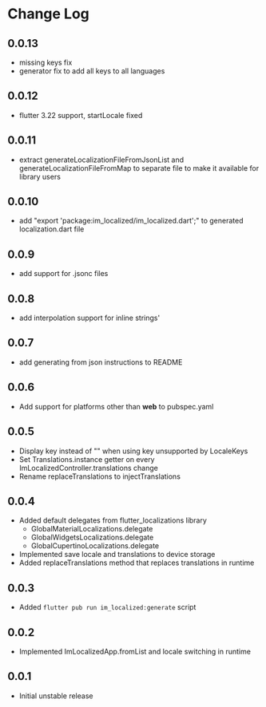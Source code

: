 # Change Log

## 0.0.13

* missing keys fix
* generator fix to add all keys to all languages

## 0.0.12

* flutter 3.22 support, startLocale fixed

## 0.0.11

* extract generateLocalizationFileFromJsonList and generateLocalizationFileFromMap to separate file to make it available for library users

## 0.0.10

* add "export 'package:im_localized/im_localized.dart';" to generated localization.dart file

## 0.0.9

* add support for .jsonc files

## 0.0.8

* add interpolation support for inline strings'

## 0.0.7

* add generating from json instructions to README

## 0.0.6

* Add support for platforms other than **web** to pubspec.yaml

## 0.0.5

* Display key instead of "" when using key unsupported by LocaleKeys
* Set Translations.instance getter on every ImLocalizedController.translations change
* Rename replaceTranslations to injectTranslations

## 0.0.4

* Added default delegates from flutter_localizations library
  * GlobalMaterialLocalizations.delegate
  * GlobalWidgetsLocalizations.delegate
  * GlobalCupertinoLocalizations.delegate
* Implemented save locale and translations to device storage
* Added replaceTranslations method that replaces translations in runtime

## 0.0.3

* Added `flutter pub run im_localized:generate` script

## 0.0.2

* Implemented ImLocalizedApp.fromList and locale switching in runtime

## 0.0.1

* Initial unstable release
